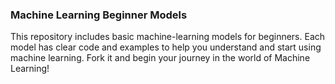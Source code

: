 ### Machine Learning Beginner Models
This repository includes basic machine-learning models for beginners. Each model has clear code and examples to help you understand and start using machine learning. Fork it and begin your journey in the world of Machine Learning!
